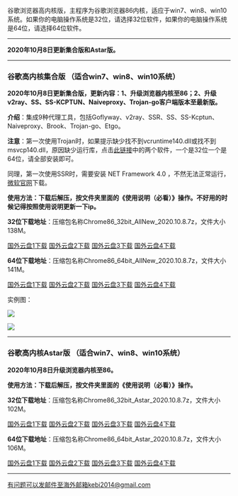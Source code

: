 谷歌浏览器高内核版，主程序为谷歌浏览器86内核，适应于win7、win8、win10系统。如果你的电脑操作系统是32位，请选择32位软件，如果你的电脑操作系统是64位，请选择64位软件。

***

**2020年10月8日更新集合版和Astar版。**


***

### 谷歌高内核集合版  （适合win7、win8、win10系统）

**2020年10月8日更新集合版，更新内容：1、升级浏览器内核至86；2、升级v2ray、SS、SS-KCPTUN、Naiveproxy、Trojan-go客户端版本至最新版。**

**介绍**：集成9种代理工具，包括Goflyway、v2ray、SSR、SS、SS-Kcptun、Naiveproxy、Brook、Trojan-go、Etgo。

**注意**：第一次使用Trojan时，如果提示缺少找不到vcruntime140.dll或找不到msvcp140.dll，原因缺少运行库，点击[此链接](https://www.microsoft.com/en-us/download/details.aspx?id=48145)中的两个软件，一个是32位一个是64位，请全部安装即可。

同理，第一次使用SSR时，需要安装 NET Framework 4.0 ，不然无法正常运行，[微软官网](https://www.microsoft.com/zh-cn/download/details.aspx?id=17718)下载。

**使用方法：下载后解压，按文件夹里面的《使用说明（必看）》操作。不好用的时候记得按照使用说明更新一下ip。**

**32位下载地址**：压缩包名称Chrome86_32bit_AllNew_2020.10.8.7z，文件大小138M。

[国外云盘1下载](https://tr61.free4444.xyz/Chrome86_32bit_AllNew_2020.10.8.7z) 
[国外云盘2下载](https://tr21.free4444.xyz/Chrome86_32bit_AllNew_2020.10.8.7z) 
[国外云盘3下载](https://tr51.free4444.xyz/Chrome86_32bit_AllNew_2020.10.8.7z) 
[国外云盘4下载](https://tr11.free4444.xyz/html/2020108/Chrome86_32bit_AllNew_2020.10.8.7z) 

**64位下载地址**：压缩包名称Chrome86_64bit_AllNew_2020.10.8.7z，文件大小141M。

[国外云盘1下载](https://tr61.free4444.xyz/Chrome86_64bit_AllNew_2020.10.8.7z) 
[国外云盘2下载](https://tr21.free4444.xyz/Chrome86_64bit_AllNew_2020.10.8.7z) 
[国外云盘3下载](https://tr51.free4444.xyz/Chrome86_64bit_AllNew_2020.10.8.7z) 
[国外云盘4下载](https://tr11.free4444.xyz/html/2020108/Chrome86_64bit_AllNew_2020.10.8.7z) 

实例图：

![](https://cdn.jsdelivr.net/gh/Alvin9999/pac2/all1.jpg)

![](https://cdn.jsdelivr.net/gh/Alvin9999/pac2/all2.jpg)

***

### 谷歌高内核Astar版  （适合win7、win8、win10系统）

**2020年10月8日升级浏览器内核至86。**

**使用方法：下载后解压，按文件夹里面的《使用说明（必看）》操作。**

**32位下载地址**：压缩包名称Chrome86_32bit_Astar_2020.10.8.7z，文件大小102M。

[国外云盘1下载](https://tr61.free4444.xyz/Chrome86_32bit_Astar_2020.10.8.7z) 
[国外云盘2下载](https://tr21.free4444.xyz/2020109/Chrome86_32bit_Astar_2020.10.8.7z) 
[国外云盘3下载](https://tr51.free4444.xyz/Chrome86_32bit_Astar_2020.10.8.7z) 
[国外云盘4下载](https://tr11.free4444.xyz/html/2020109/Chrome86_32bit_Astar_2020.10.8.7z) 

**64位下载地址**：压缩包名称Chrome86_64bit_Astar_2020.10.8.7z，文件大小106M。

[国外云盘1下载](https://tr61.free4444.xyz/Chrome86_64bit_Astar_2020.10.8.7z) 
[国外云盘2下载](https://tr21.free4444.xyz/2020109/Chrome86_64bit_Astar_2020.10.8.7z) 
[国外云盘3下载](https://tr51.free4444.xyz/Chrome86_64bit_Astar_2020.10.8.7z) 
[国外云盘4下载](https://tr11.free4444.xyz/html/2020109/Chrome86_64bit_Astar_2020.10.8.7z) 

***

有问题可以发邮件至海外邮箱kebi2014@gmail.com